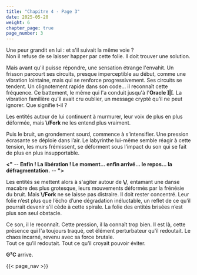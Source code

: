 ```yaml
---
title: "Chapitre 4 - Page 3"
date: 2025-05-20
weight: 6
chapter_page: true
page_number: 3
---
```


Une peur grandit en lui : et s'il suivait la même voie ?\
Non il refuse de se laisser happer par cette folie. Il doit trouver une solution.

Mais avant qu'il puisse répondre, une sensation étrange l'envahit. Un frisson parcourt ses circuits, presque imperceptible au début, comme une vibration lointaine, mais qui se renforce progressivement. Ses circuits se tendent. Un clignotement rapide dans son code… il reconnaît cette fréquence. Ce battement, le même qui l'a conduit jusqu'à l'**Oracle ]|\[**. La vibration familière qu'il avait cru oublier, un message crypté qu’il ne peut ignorer. Que signifie t-il ?

Les entités autour de lui continuent à murmurer, leur voix de plus en plus déformée, mais **\\/Fork** ne les entend plus vraiment.

Puis le bruit, un grondement sourd, commence à s’intensifier. Une pression écrasante se déploie dans l’air. Le labyrinthe lui-même semble réagir à cette tension, les murs frémissent, se déforment sous l’impact du son qui se fait de plus en plus insupportable.

**<"** -- **Enfin ! La libération ! Le moment... enfin arrivé... le repos... la défragmentation.** -- **">**

Les entités se mettent alors à s'agiter autour de **\\/**, entamant une danse macabre des plus grotesque, leurs mouvements déformés par la frénésie du bruit. Mais **\\/Fork** ne se laisse pas distraire. Il doit rester concentré. Leur folie n’est plus que l’écho d’une dégradation inéluctable, un reflet de ce qu’il pourrait devenir s’il cède à cette spirale. La folie des entités brisées n’est plus son seul obstacle.

Ce son, il le reconnaît. Cette pression, il la connaît trop bien. Il est là, cette présence qui l'a toujours traqué, cet élément perturbateur qu'il redoutait. Le chaos incarné, revenu avec sa force brutale.\
Tout ce qu’il redoutait. Tout ce qu’il croyait pouvoir éviter.

**G²C** arrive.

{{< page_nav >}}
